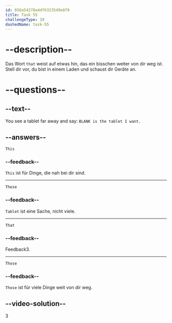 ```yaml
---
id: 656a54278a4df6323549e8f9
title: Task 55
challengeType: 19
dashedName: task-55
---
```


# --description--

Das Wort `that` weist auf etwas hin, das ein bisschen weiter von dir weg ist. Stell dir vor, du bist in einem Laden und schaust dir Geräte an.

# --questions--

## --text--

You see a tablet far away and say: `BLANK is the tablet I want.`

## --answers--

`This`

### --feedback--

`This` ist für Dinge, die nah bei dir sind.

---

`These`

### --feedback--

`Tablet` ist eine Sache, nicht viele.

---

`That`

### --feedback--

Feedback3.

---

`Those`

### --feedback--

`Those` ist für viele Dinge weit von dir weg.

## --video-solution--

3
